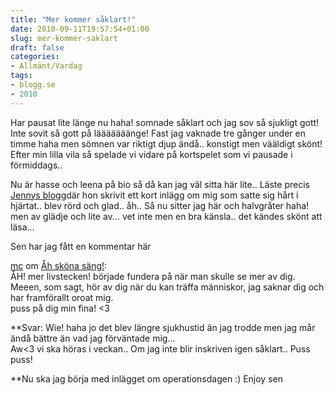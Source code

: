 ```yaml
---
title: "Mer kommer såklart!"
date: 2010-09-11T19:57:54+01:00
slug: mer-kommer-saklart
draft: false
categories:
- Allmänt/Vardag
tags:
- blogg.se
- 2010
---
```

Har pausat lite länge nu haha! somnade såklart och jag sov så sjukligt gott! Inte sovit så gott på lääääääänge! Fast jag vaknade tre gånger under en timme haha men sömnen var riktigt djup ändå.. konstigt men vääldigt skönt!  
Efter min lilla vila så spelade vi vidare på kortspelet som vi pausade i förmiddags..  
  
Nu är hasse och leena på bio så då kan jag väl sitta här lite.. Läste precis [Jennys blogg](http://ettlivsomjennys.blogspot.com/)där hon skrivit ett kort inlägg om mig som satte sig hårt i hjärtat.. blev rörd och glad.. åh.. Så nu sitter jag här och halvgråter haha! men av glädje och lite av... vet inte men en bra känsla.. det kändes skönt att läsa...  
  
  
Sen har jag fått en kommentar här  
  
[mc](http://insomniia.blogg.se/) om [Åh sköna säng!](http://camillalovgren.blogg.se/2010/september/ah-skona-sang.html):  
ÅH! mer livstecken! började fundera på när man skulle se mer av dig. Meeen, som sagt, hör av dig när du kan träffa människor, jag saknar dig och har framförallt oroat mig.  
puss på dig min fina! <3  
  
**Svar: Wie! haha jo det blev längre sjukhustid än jag trodde men jag mår ändå bättre än vad jag förväntade mig...  
Aw<3 vi ska höras i veckan.. Om jag inte blir inskriven igen såklart.. Puss puss!  
  
  
  
**Nu ska jag börja med inlägget om operationsdagen :) Enjoy sen
